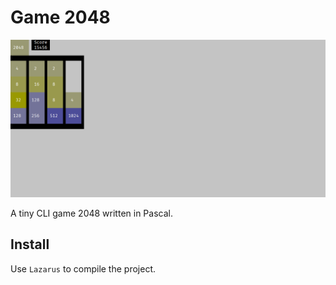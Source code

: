 # Game 2048

![](img/2021-08-24-20-10-05.png)

A tiny CLI game 2048 written in Pascal.

## Install

Use `Lazarus` to compile the project.